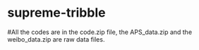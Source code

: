# supreme-tribble
#All the codes are in the code.zip file, the APS_data.zip and the weibo_data.zip are raw data files.
